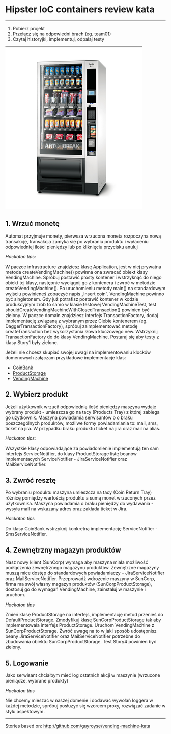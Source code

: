 # Hipster IoC containers review kata
------------

1. Pobierz projekt
2. Przełącz się na odpowiedni brach (eg. team01) 
3. Czytaj historyjki, implementuj, odpalaj testy  

![vm.png](vm.png)

## 1.  Wrzuć monetę 
 
Automat przyjmuje monety, pierwsza wrzucona moneta rozpoczyna nową transakcję, transakcja zamyka się po wybraniu produktu i wpłaceniu odpowiedniej ilości pieniędzy lub po kliknięciu przycisku anuluj

*Hackaton tips:*

W paczce infrastructure znajdziesz klasę Application, jest w niej prywatna metoda createVendingMachine() powinna ona zwracać obiekt klasy VendingMachine. Spróbuj postawić prosty kontener i wstrzyknąć do niego obiekt tej klasy, następnie wyciągnij go z kontenera i zwróć w metodzie createVendingMachine(). Po uruchomieniu metody main() na standardowym wyjściu powinieneś zobaczyć napis „Insert coin”. VendingMachine powinno być singletonem.
Gdy już potrafisz postawić kontener w kodzie produkcyjnym zrób to samo w klasie testowej VendingMachineTest, test shouldCreateVendingMachineWithClosedTransaction() powinien być zielony.
W paczce domain znajdziesz interfejs TransactionFactory, dodaj implementację związaną z wybranym przez Ciebie kontenerem (eg. DaggerTransactionFactory), spróbuj zaimplementować metodę createTransaction bez wykorzystania słowa kluczowego new.
Wstrzyknij TransactionFactory do do klasy VendingMachine. Postaraj się aby testy z klasy Story1 były zielone.

Jeżeli nie chcesz skupiać swojej uwagi na implementowaniu klocków domenowych załączam przykładowe implementacje klas:


* [CoinBank](https://gist.github.com/pawelszymczyk/ab9b431d3b9e8ea93f72)
* [ProductStorage](https://gist.github.com/pawelszymczyk/19306dcb8803c514c689)
* [VendingMachine](https://gist.github.com/pawelszymczyk/6798008f54096dfa87be)


## 2. Wybierz produkt

Jeżeli użytkownik wrzucił odpowiednią ilość pieniędzy maszyna wydaje wybrany produkt - umieszcza go na tacy (Products Tray) z której zabiega go użytkownik. Maszyna powiadamia serwisantów o o braku poszczególnych produktów, możliwe formy powiadamiania to: mail, sms, ticket na jira. W przypadku braku produktu ticket na jira oraz mail na alias.

*Hackaton tips:*

Wszystkie klasy odpowiadające za powiadomienie implementują ten sam interfejs ServiceNotifier, do klasy ProductStorage listę beanów implementacych ServiceNotifier - JiraServiceNotifier oraz MailServiceNotifier.


## 3. Zwróć resztę

Po wybraniu produktu maszyna umieszcza na tacy (Coin Return Tray) różnicę pomiędzy wartością produktu a sumą monet wrzuconych przez użytkownika. Maszyna powiadamia o braku pieniędzy do wydawania - wysyła mail na wskazany adres oraz zakłada ticket w Jira.

*Hackaton tips*

Do klasy CoinBank wstrzyknij konkretną implementację ServiceNotifier - SmsServiceNotifier.

## 4. Zewnętrzny magazyn produktów

Nasz nowy klient (SunCorp) wymaga aby maszyna miała możliwość podłączenia zewnętrznego magazynu produktów. Zewnętrzne magazyny muszą mice dostęp do standardowych powiadamiaczy – JiraServiceNotifier oraz MailServiceNotifier. Przeprowadź wdrożenie maszyny w SunCorp, firma ma swój własny magazyn produktów (SunCorpProductStorage), dostosuj go do wymagań VendingMachine, zainstaluj w maszynie i uruchom.

*Hackaton tips*

Zmień klasę ProductStorage na interfejs, implementację metod przenieś do DefaultProductStorage. Zmodyfikuj klasę SunCorpProductStorage tak aby implementowała interfejs ProductStorage. Uruchom VendingMachine z SunCorpProductStorage. Zwróć uwagę na to w jaki sposób udostępnisz beany JiraServiceNotifier oraz MailServiceNotifier potrzebne do zbudowania obiektu SunCorpProductStorage. Test Story4 powinien być zielony.


## 5. Logowanie

Jako serwisant chciałbym mieć log ostatnich akcji w maszynie (wrzucone pieniądze, wybrane produkty)

*Hackaton tips*

Nie chcemy mieszać w naszej domenie i dodawać wywołań loggera w każdej metodzie, spróbuj posłużyć się wzorcem proxy, rozwiązać zadanie w stylu aspektowym.            

---------------------

Stories based on: http://github.com/guyroyse/vending-machine-kata